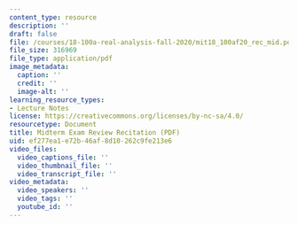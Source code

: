 ```yaml
---
content_type: resource
description: ''
draft: false
file: /courses/18-100a-real-analysis-fall-2020/mit18_100af20_rec_mid.pdf
file_size: 316969
file_type: application/pdf
image_metadata:
  caption: ''
  credit: ''
  image-alt: ''
learning_resource_types:
- Lecture Notes
license: https://creativecommons.org/licenses/by-nc-sa/4.0/
resourcetype: Document
title: Midterm Exam Review Recitation (PDF)
uid: ef277ea1-e72b-46af-8d10-262c9fe213e6
video_files:
  video_captions_file: ''
  video_thumbnail_file: ''
  video_transcript_file: ''
video_metadata:
  video_speakers: ''
  video_tags: ''
  youtube_id: ''
---
```

